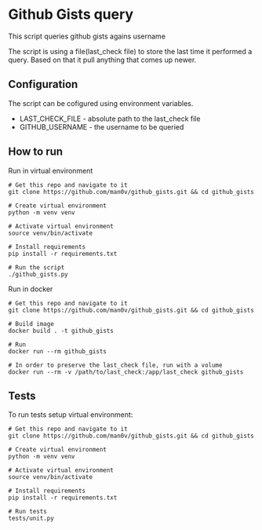 Github Gists query
==================

This script queries github gists agains username

The script is using a file(last_check file) to store the last time it performed a query. Based on that it pull anything that comes up newer.

Configuration
------------

The script can be cofigured using environment variables.


* LAST_CHECK_FILE - absolute path to the last_check file
* GITHUB_USERNAME - the username to be queried


How to run
------------------

Run in virtual environment

```
# Get this repo and navigate to it
git clone https://github.com/man0v/github_gists.git && cd github_gists

# Create virtual environment
python -m venv venv

# Activate virtual environment
source venv/bin/activate

# Install requirements
pip install -r requirements.txt

# Run the script
./github_gists.py
```

Run in docker

```
# Get this repo and navigate to it
git clone https://github.com/man0v/github_gists.git && cd github_gists

# Build image
docker build . -t github_gists

# Run
docker run --rm github_gists

# In order to preserve the last_check file, run with a volume
docker run --rm -v /path/to/last_check:/app/last_check github_gists
```
Tests
--------

To run tests setup virtual environment:

```
# Get this repo and navigate to it
git clone https://github.com/man0v/github_gists.git && cd github_gists

# Create virtual environment
python -m venv venv

# Activate virtual environment
source venv/bin/activate

# Install requirements
pip install -r requirements.txt

# Run tests
tests/unit.py
```
